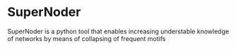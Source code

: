 # SuperNoder
SuperNoder is a python tool that enables increasing understable knowledge of networks by means of collapsing of frequent motifs
